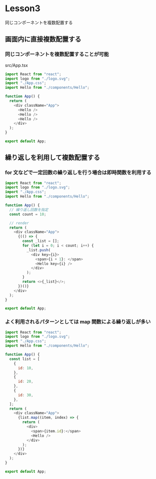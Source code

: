 # Lesson3

同じコンポーネントを複数配置する

## 画面内に直接複数配置する

### 同じコンポーネントを複数配置することが可能

src/App.tsx

```javascript
import React from "react";
import logo from "./logo.svg";
import "./App.css";
import Hello from "./components/Hello";

function App() {
  return (
    <div className="App">
      <Hello />
      <Hello />
      <Hello />
    </div>
  );
}

export default App;
```

## 繰り返しを利用して複数配置する

### for 文などで一定回数の繰り返しを行う場合は即時関数を利用する

```javascript
import React from "react";
import logo from "./logo.svg";
import "./App.css";
import Hello from "./components/Hello";

function App() {
  // 繰り返し回数を指定
  const count = 10;

  // render
  return (
    <div className="App">
      {(() => {
        const _list = [];
        for (let i = 0; i < count; i++) {
          _list.push(
            <div key={i}>
              <span>{i + 1}: </span>
              <Hello key={i} />
            </div>
          );
        }
        return <>{_list}</>;
      })()}
    </div>
  );
}

export default App;
```

### よく利用されるパターンとしては map 関数による繰り返しが多い

```javascript
import React from "react";
import logo from "./logo.svg";
import "./App.css";
import Hello from "./components/Hello";

function App() {
  const list = [
    {
      id: 10,
    },
    {
      id: 20,
    },
    {
      id: 30,
    },
  ];
  return (
    <div className="App">
      {list.map((item, index) => {
        return (
          <div>
            <span>{item.id}:</span>
            <Hello />
          </div>
        );
      })}
    </div>
  );
}

export default App;
```
